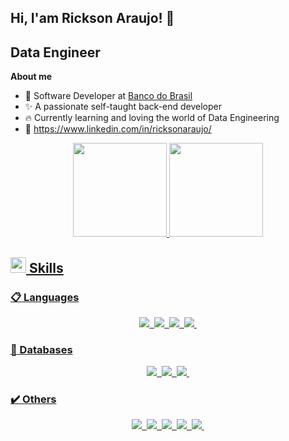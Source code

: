 ## Hi, I'am Rickson Araujo! 👋
## Data Engineer

 **About me**

- :office: Software Developer at [Banco do Brasil](https://bancodobrasil.com.br/)
- :sparkles: A passionate self-taught back-end developer
- :fire: Currently learning and loving the world of Data Engineering
- 💬 https://www.linkedin.com/in/ricksonaraujo/ 

<div align="center">
  <a href="https://github.com/ricksonn1">
  <img height="150em" src="https://github-readme-stats.vercel.app/api?username=ricksonn1&show_icons=true&theme=dracula&include_all_commits=true&count_private=true"/>
  <img height="150em" src="https://github-readme-stats.vercel.app/api/top-langs/?username=ricksonn1&layout=compact&langs_count=7&theme=dracula"/>
</div>

## <img src="https://media2.giphy.com/media/QssGEmpkyEOhBCb7e1/giphy.gif?cid=ecf05e47a0n3gi1bfqntqmob8g9aid1oyj2wr3ds3mg700bl&rid=giphy.gif" width ="25"><b> Skills</b>
### :clipboard: Languages
<div align="center">
  
![](https://img.shields.io/badge/Node.js-43853D??style=flat&logo=node.js&logoColor=white)&nbsp;
![](https://img.shields.io/badge/-Java-0D1117?style=flat&logo=openjdk&logoColor=FFA518&labelColor=0D1117)&nbsp;
![](https://img.shields.io/badge/-Python-0D1117?style=flat&logo=python&labelColor=0D1117)&nbsp;
![](https://img.shields.io/badge/JavaScript-F7DF1E??style=flat&logo=javascript&logoColor=black)&nbsp;

</div>
  
### :floppy_disk: Databases
<div align="center">
  
![](https://img.shields.io/badge/-MySQL-0D1117?style=flat&logo=mysql&labelColor=0D1117)&nbsp;
![](https://img.shields.io/badge/-MongoDB-0D1117?style=flat&logo=mongodb&logoColor=4EA94B&labelColor=0D1117)&nbsp;
![](https://img.shields.io/badge/Microsoft_SQL_Server-CC2927??style=flat&logo=microsoft-sql-server&logoColor=white)&nbsp;

</div>
  
### :heavy_check_mark: Others
<div align="center">
  


![](https://img.shields.io/badge/-Git-0D1117?style=flat&logo=git&labelColor=0D1117)&nbsp;
![](https://img.shields.io/badge/-VS%20Code-0D1117?style=flat&logo=visual-studio-code&logoColor=007ACC&labelColor=0D1117)&nbsp;
![](https://img.shields.io/badge/-GitHub-0D1117?style=flat&logo=github&labelColor=0D1117)&nbsp;
![](https://img.shields.io/badge/-Markdown-0D1117?style=flat&logo=markdown&labelColor=0D1117)&nbsp;
![](https://img.shields.io/badge/-Postman-0D1117?&logo=Postman&labelColor=0D1117)&nbsp;


</div>
  
